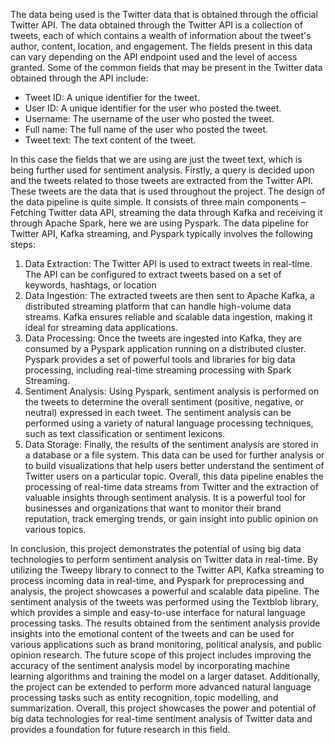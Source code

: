The data being used is the Twitter data that is obtained through the official Twitter API. The data
obtained through the Twitter API is a collection of tweets, each of which contains a wealth of
information about the tweet's author, content, location, and engagement. The fields present in
this data can vary depending on the API endpoint used and the level of access granted.
Some of the common fields that may be present in the Twitter data obtained through the API include:
* Tweet ID: A unique identifier for the tweet.
* User ID: A unique identifier for the user who posted the tweet.
* Username: The username of the user who posted the tweet.
* Full name: The full name of the user who posted the tweet.
* Tweet text: The text content of the tweet.


In this case the fields that we are using are just the tweet text, which is being further used for
sentiment analysis. Firstly, a query is decided upon and the tweets related to those tweets are
extracted from the Twitter API. These tweets are the data that is used throughout the project.
The design of the data pipeline is quite simple. It consists of three main components – Fetching
Twitter data API, streaming the data through Kafka and receiving it through Apache Spark, here
we are using Pyspark.
The data pipeline for Twitter API, Kafka streaming, and Pyspark typically involves the following
steps:
1. Data Extraction: The Twitter API is used to extract tweets in real-time. The API can be
configured to extract tweets based on a set of keywords, hashtags, or location
2. Data Ingestion: The extracted tweets are then sent to Apache Kafka, a distributed
streaming platform that can handle high-volume data streams. Kafka ensures reliable and
scalable data ingestion, making it ideal for streaming data applications.
3. Data Processing: Once the tweets are ingested into Kafka, they are consumed by a
Pyspark application running on a distributed cluster. Pyspark provides a set of powerful
tools and libraries for big data processing, including real-time streaming processing with
Spark Streaming.
4. Sentiment Analysis: Using Pyspark, sentiment analysis is performed on the tweets to
determine the overall sentiment (positive, negative, or neutral) expressed in each tweet.
The sentiment analysis can be performed using a variety of natural language processing
techniques, such as text classification or sentiment lexicons.
5. Data Storage: Finally, the results of the sentiment analysis are stored in a database or a
file system. This data can be used for further analysis or to build visualizations that help
users better understand the sentiment of Twitter users on a particular topic.
Overall, this data pipeline enables the processing of real-time data streams from Twitter and the
extraction of valuable insights through sentiment analysis. It is a powerful tool for businesses and
organizations that want to monitor their brand reputation, track emerging trends, or gain insight
into public opinion on various topics.

In conclusion, this project demonstrates the potential of using big data technologies to perform
sentiment analysis on Twitter data in real-time. By utilizing the Tweepy library to connect to the
Twitter API, Kafka streaming to process incoming data in real-time, and Pyspark for preprocessing and analysis, 
the project showcases a powerful and scalable data pipeline.
The sentiment analysis of the tweets was performed using the Textblob library, which provides a
simple and easy-to-use interface for natural language processing tasks. The results obtained from
the sentiment analysis provide insights into the emotional content of the tweets and can be used
for various applications such as brand monitoring, political analysis, and public opinion research.
The future scope of this project includes improving the accuracy of the sentiment analysis model
by incorporating machine learning algorithms and training the model on a larger dataset.
Additionally, the project can be extended to perform more advanced natural language processing
tasks such as entity recognition, topic modelling, and summarization.
Overall, this project showcases the power and potential of big data technologies for real-time
sentiment analysis of Twitter data and provides a foundation for future research in this field.
